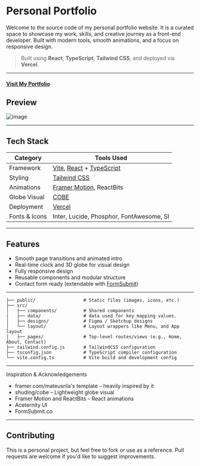 # Personal Portfolio

Welcome to the source code of my personal portfolio website. It is a curated space to showcase my work, skills, and creative journey as a front-end developer. Built with modern tools, smooth animations, and a focus on responsive design.

> Built using **React**, **TypeScript**, **Tailwind CSS**, and deployed via **Vercel**.

---

#### [Visit My Portfolio](https://ayentipon.vercel.app/)

## Preview
![image](https://github.com/user-attachments/assets/6e9fa502-56a8-4042-8550-3cb88fece35e)

---

## Tech Stack

| Category       | Tools Used                            |
|----------------|----------------------------------------|
| Framework      | [Vite](https://vite.dev/), [React](https://reactjs.org/) + [TypeScript](https://www.typescriptlang.org/) |
| Styling        | [Tailwind CSS](https://tailwindcss.com/) |
| Animations     | [Framer Motion](https://www.framer.com/motion/), ReactBits |
| Globe Visual   | [COBE](https://github.com/shuding/cobe) |
| Deployment     | [Vercel](https://vercel.com/) |
| Fonts & Icons  | Inter, Lucide, Phosphor, FontAwesome, SI |

---

## Features

- Smooth page transitions and animated intro
- Real-time clock and 3D globe for visual design
- Fully responsive design
- Reusable components and modular structure
- Contact form ready (extendable with [FormSubmit](https://formsubmit.co/))

---

```
├── public/                  # Static files (images, icons, etc.)
├── src/
│   ├── components/          # Shared components
|   ├── data/                # data used for key mapping values.
│   ├── designs/             # Figma / Sketchup designs
│   └── layout/              # Layout wrappers like Menu, and App layout
│   ├── pages/               # Top-level routes/views (e.g., Home, About, Contact)
├── tailwind.config.js       # TailwindCSS configuration
├── tsconfig.json            # TypeScript compiler configuration
└── vite.config.ts           # Vite build and development config
```

---

Inspiration & Acknowledgements

- framer.com/mateusrila's template – heavily inspired by it
- shuding/cobe – Lightweight globe visual
- Framer Motion and ReactBits – React animations
- Aceternity UI
- FormSubmit.co

---

 ## Contributing
This is a personal project, but feel free to fork or use as a reference. Pull requests are welcome if you'd like to suggest improvements.

